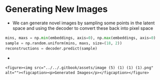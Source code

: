 # Generating New Images

* We can generate novel images by sampling some points in the latent space and using the decoder to convert these back into pixel space

```python
mins, maxs = np.min(embeddings, axis=0), np.max(embeddings, axis=0)
sample = np.random.uniform(mins, maxs, size=(18, 2))
reconstructions = decoder.predict(sample)
```

*

    <figure><img src="../../.gitbook/assets/image (5) (1) (1) (1).png" alt=""><figcaption><p>Generated Images</p></figcaption></figure>

